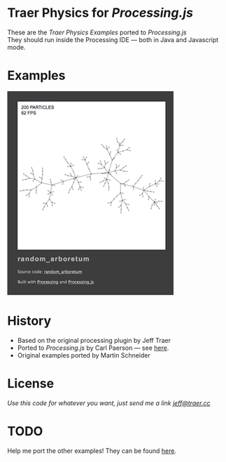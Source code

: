 # Traer Physics for *Processing.js*

These are the *Traer Physics Examples* ported to *Processing.js*  
They should run inside the Processing IDE — both in Java and Javascript mode.

# Examples

[![](img/random_arboretum.png)](examples/random_arboretum)

# History

- Based on the original processing plugin by Jeff Traer
- Ported to *Processing.js* by Carl Paerson — see [here](http://svbreakaway.info/tp-downloads.php).
- Original examples ported by Martin Schneider

# License
*Use this code for whatever you want, just send me a link jeff@traer.cc*

# TODO

Help me port the other examples! They can be found [here](http://github.com/bitcraftlab/traer-physics/examples).
